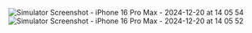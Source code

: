 ![Simulator Screenshot - iPhone 16 Pro Max - 2024-12-20 at 14 05 54](https://github.com/user-attachments/assets/915570ac-8256-412b-8ec2-37c47694cd68)
![Simulator Screenshot - iPhone 16 Pro Max - 2024-12-20 at 14 05 52](https://github.com/user-attachments/assets/5af132ca-4a2c-44ac-9c10-c218f249f8e0)
